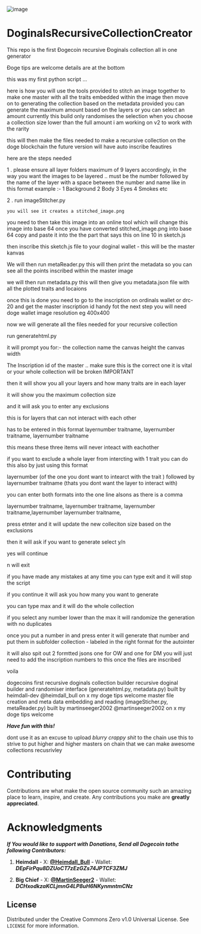 ![image](https://github.com/GreatApe42069/DoginalsRecursiveCollectionCreator/assets/153969184/7e6a054d-7894-47f8-9979-97a9a187f026)

# DoginalsRecursiveCollectionCreator

This repo is  the first Đogecoin recursive Đoginals collection all in one  generator

Đoge tips are welcome details are at the bottom

this was my first python script ...

here is how you will use the tools provided to stitch an image together to make one master with all the traits embedded within the image
then move on to generating the collection based on the metadata provided
you can generate the maximum amount based on the layers or you can select an amount 
currently this build only randomises the selection when you choose a collection size lower than the full amount
i am working on v2 to work with the rarity 

this will then make the files needed to make a recursive collection on the doge blockchain
the future version will have auto inscribe feautires

here are the steps needed 

1 . please ensure all layer folders maximum of 9 layers accordingly, in the way you want the images to be layered ..
    must be the number followed by the name of the layer with a space between the number and name like in this format
    example :- 1 Background
               2 Body
               3 Eyes
               4 Smokes
               etc

2 . run imageStitcher.py
    
    you will see it creates a stitched_image.png

you need to then take this image into an online tool which will change this image into base 64 
once you have converted stitched_image.png into base 64 copy and paste it into the the part that says this <Your Stiched Image in base64> on line 10 in sketch.js

then inscribe this sketch.js file to your doginal wallet - this will be the master kanvas 

We will then run metaReader.py 
this will then print the metadata so you can see all the points inscribed within the master image 

we will then run metadata.py
this will then give you  metadata.json file with all the plotted traits and locaions 

once this is done you need to go to the inscription on ordinals wallet or drc-20 and get the master inscription id handy fot the next step
you will need doge wallet 
              image resolution eg 400x400

now we will generate all the files needed for your recursive collection

run generatehtml.py

it will prompt you for:-
the collection name 
the canvas height
the canvas width

The Inscription id of the master .. make sure this is the correct one it is vital or your whole collection will be broken IMPORTANT

then it will show you all your layers  and how many traits are in each layer 

it will show you the maximum collection size 

and it will ask you to enter any exclusions 

this is for layers that can not interact with each other 

has to be entered in this format layernumber traitname, layernumber traitname, layernumber traitname

this means these three items will never inteact with eachother 

if you want to exclude a whole layer from intercting with 1 trait you can do this also by just using this format

layernumber (of the one you dont want to intearct with the trait ) followed by layernumber traitname (thats you dont want the layer to interact with)

you can enter both formats into the one line alsons as there is a comma 

layernumber traitname, layernumber traitname, layernumber traitname,layernumber layernumber traitname, 

press etnter and it will update the new colleciton size based on the exclusions

then it will ask if you want to generate select y/n 

yes will continue 

n will exit 

if you have  made any mistakes at any time you can type exit and it will stop the script

if you continue it will ask you how many you want to generate 

you can type max and it will do the whole collection

if you select any number lower than the max it will randomize the generation with no duplicates

once you put a number in and press enter it will generate that number and put them in subfolder collection - labeled in the right format for the autointer 

it will also spit out 2 formtted jsons one for OW and one for DM you will just need to add the inscription numbers to this once the files are inscribed 

voila 

dogecoins first recursive doginals collection builder
recursive doginal builder and randomiser interface (generatehtml.py, metadata.py) built by heimdall-dev @heimdall_bull on x my doge tips welcome 
master file creation and meta data embedding and reading (imageSticher.py, metaReader.py) built by martinseeger2002 @martinseeger2002 on x my doge tips welcome 

***Have fun with this!*** 

dont use it as an excuse to upload *blurry crappy shit* to the chain use this to strive to put higher and higher masters on chain that we can make awesome collections recusrivley 

# Contributing

Contributions are what make the open source community such an amazing place to learn, inspire, and create. Any contributions you make are **greatly appreciated**.

# Acknowledgments

***If You would like to support with Donations, Send all Dogecoin tothe following Contributors:***

1. **Heimdall** - X: <a href="https://x.com/Heimdall_Bull"><strong>@Heimdall_Bull</strong></a> - Wallet: ***DEpFirPqu8DZUoCT7zEzGZs74JPTCF3ZMJ***

2. **Big Chief** - X: <a href="https://x.com/martinseeger2"><strong>@MartinSeeger2</strong></a> - Wallet: ***DCHxodkzaKCLjmnG4LP8uH6NKynmntmCNz***

## License

Distributed under the Creative Commons Zero v1.0 Universal License. See `LICENSE` for more information.
